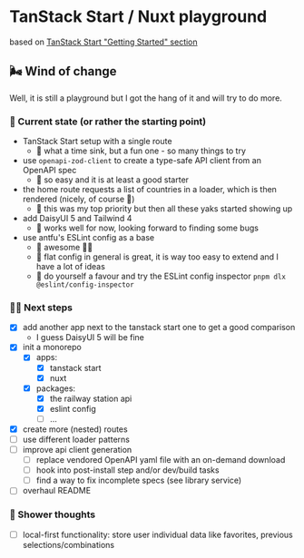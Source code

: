 # TanStack Start / Nuxt playground

based on [TanStack Start "Getting Started" section](https://tanstack.com/router/latest/docs/framework/react/start/getting-started)

## 🌬️ Wind of change

Well, it is still a playground but I got the hang of it and will try to do more.

### 🥚 Current state (or rather the starting point)

- TanStack Start setup with a single route
  - 💬 what a time sink, but a fun one - so many things to try
- use `openapi-zod-client` to create a type-safe API client from an OpenAPI spec
  - 💬 so easy and it is at least a good starter
- the home route requests a list of countries in a loader, which is then rendered (nicely, of course 💅)
  - 💬 this was my top priority but then all these yaks started showing up
- add DaisyUI 5 and Tailwind 4
  - 💬 works well for now, looking forward to finding some bugs
- use antfu's ESLint config as a base
  - 💬 awesome 🫳🎤
  - 💬 flat config in general is great, it is way too easy to extend and I have a lot of ideas
  - 💬 do yourself a favour and try the ESLint config inspector `pnpm dlx @eslint/config-inspector`

### 🚶‍➡️ Next steps

- [x] add another app next to the tanstack start one to get a good comparison
  - I guess DaisyUI 5 will be fine
- [x] init a monorepo
  - [x] apps:
    - [x] tanstack start
    - [x] nuxt
  - [x] packages:
    - [x] the railway station api
    - [x] eslint config
    - [ ] &hellip;
- [x] create more (nested) routes
- [ ] use different loader patterns
- [ ] improve api client generation
  - [ ] replace vendored OpenAPI yaml file with an on-demand download
  - [ ] hook into post-install step and/or dev/build tasks
  - [ ] find a way to fix incomplete specs (see library service)
- [ ] overhaul README

### 🚿 Shower thoughts

- [ ] local-first functionality: store user individual data like favorites, previous selections/combinations
